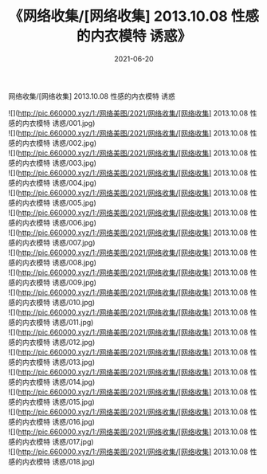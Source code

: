 ﻿---
layout: post
title:  《网络收集/[网络收集] 2013.10.08 性感的内衣模特 诱惑》
date:   2021-06-20
img: http://pic.660000.xyz/1:/网络美图/2021/网络收集/[网络收集] 2013.10.08 性感的内衣模特 诱惑/000.jpg
categories: [美女, 清纯, 唯美]
---

网络收集/[网络收集] 2013.10.08 性感的内衣模特 诱惑

 ![](http://pic.660000.xyz/1:/网络美图/2021/网络收集/[网络收集] 2013.10.08 性感的内衣模特 诱惑/001.jpg) <br>![](http://pic.660000.xyz/1:/网络美图/2021/网络收集/[网络收集] 2013.10.08 性感的内衣模特 诱惑/002.jpg) <br>![](http://pic.660000.xyz/1:/网络美图/2021/网络收集/[网络收集] 2013.10.08 性感的内衣模特 诱惑/003.jpg) <br>![](http://pic.660000.xyz/1:/网络美图/2021/网络收集/[网络收集] 2013.10.08 性感的内衣模特 诱惑/004.jpg) <br>![](http://pic.660000.xyz/1:/网络美图/2021/网络收集/[网络收集] 2013.10.08 性感的内衣模特 诱惑/005.jpg) <br>![](http://pic.660000.xyz/1:/网络美图/2021/网络收集/[网络收集] 2013.10.08 性感的内衣模特 诱惑/006.jpg) <br>![](http://pic.660000.xyz/1:/网络美图/2021/网络收集/[网络收集] 2013.10.08 性感的内衣模特 诱惑/007.jpg) <br>![](http://pic.660000.xyz/1:/网络美图/2021/网络收集/[网络收集] 2013.10.08 性感的内衣模特 诱惑/008.jpg) <br>![](http://pic.660000.xyz/1:/网络美图/2021/网络收集/[网络收集] 2013.10.08 性感的内衣模特 诱惑/009.jpg) <br>![](http://pic.660000.xyz/1:/网络美图/2021/网络收集/[网络收集] 2013.10.08 性感的内衣模特 诱惑/010.jpg) <br>![](http://pic.660000.xyz/1:/网络美图/2021/网络收集/[网络收集] 2013.10.08 性感的内衣模特 诱惑/011.jpg) <br>![](http://pic.660000.xyz/1:/网络美图/2021/网络收集/[网络收集] 2013.10.08 性感的内衣模特 诱惑/012.jpg) <br>![](http://pic.660000.xyz/1:/网络美图/2021/网络收集/[网络收集] 2013.10.08 性感的内衣模特 诱惑/013.jpg) <br>![](http://pic.660000.xyz/1:/网络美图/2021/网络收集/[网络收集] 2013.10.08 性感的内衣模特 诱惑/014.jpg) <br>![](http://pic.660000.xyz/1:/网络美图/2021/网络收集/[网络收集] 2013.10.08 性感的内衣模特 诱惑/015.jpg) <br>![](http://pic.660000.xyz/1:/网络美图/2021/网络收集/[网络收集] 2013.10.08 性感的内衣模特 诱惑/016.jpg) <br>![](http://pic.660000.xyz/1:/网络美图/2021/网络收集/[网络收集] 2013.10.08 性感的内衣模特 诱惑/017.jpg) <br>![](http://pic.660000.xyz/1:/网络美图/2021/网络收集/[网络收集] 2013.10.08 性感的内衣模特 诱惑/018.jpg) <br>